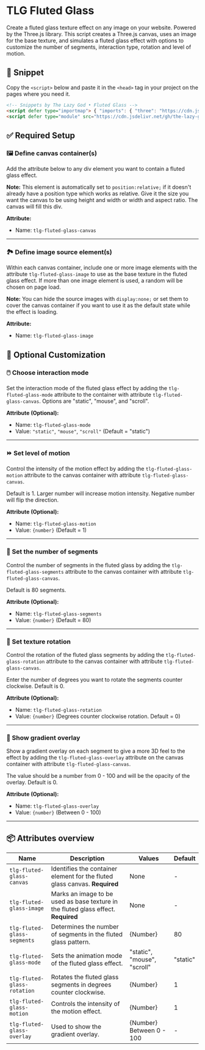 # TLG Fluted Glass
Create a fluted glass texture effect on any image on your website. Powered by the Three.js library. This script creates a Three.js canvas, uses an image for the base texture, and simulates a fluted glass effect with options to customize the number of segments, interaction type, rotation and level of motion.
<!-- 
Click below to see the setup guide video:
[<img src="https://img.youtube.com/vi/youtubeID/maxresdefault.jpg" width="100%">](https://youtu.be/youtubeID)
-->

## 🔗 Snippet

Copy the `<script>` below and paste it in the `<head>` tag in your project on the pages where you need it.

```html
<!-- Snippets by The Lazy God • Fluted Glass -->
<script defer type="importmap"> { "imports": { "three": "https://cdn.jsdelivr.net/npm/three@0.165.0/build/three.module.min.js"} } </script>
<script defer type="module" src="https://cdn.jsdelivr.net/gh/the-lazy-god/tlg-fluted-glass@v2.0.0/tlg-fluted-glass.min.js"></script>
``` 

## ✅ Required Setup

### 🖼️ Define canvas container(s)

Add the attribute below to any div element you want to contain a fluted glass effect.

**Note:** This element is automatically set to `position:relative;` if it doesn't already have a position type which works as relative. Give it the size you want the canvas to be using height and width or width and aspect ratio. The canvas will fill this div.

**Attribute:**

-   Name: `tlg-fluted-glass-canvas`

---

### 🏞️ Define image source element(s)

Within each canvas container, include one or more image elements with the attribute `tlg-fluted-glass-image` to use as the base texture in the fluted glass effect. If more than one image element is used, a random will be chosen on page load.

**Note:** You can hide the source images with `display:none;` or set them to cover the canvas container if you want to use it as the default state while the effect is loading.

**Attribute:**

-   Name: `tlg-fluted-glass-image`

## 🔄 Optional Customization

### 🖱️ Choose interaction mode

Set the interaction mode of the fluted glass effect by adding the `tlg-fluted-glass-mode` attribute to the container with attribute `tlg-fluted-glass-canvas`. Options are "static", "mouse", and "scroll".

**Attribute (Optional):**

-   Name: `tlg-fluted-glass-mode`
-   Value: `"static"`, `"mouse"`, `"scroll"` (Default = "static")

---

### ⏩ Set level of motion

Control the intensity of the motion effect by adding the `tlg-fluted-glass-motion` attribute to the canvas container with attribute `tlg-fluted-glass-canvas`. 

Default is 1. Larger number will increase motion intensity. Negative number will flip the direction.

**Attribute (Optional):**

-   Name: `tlg-fluted-glass-motion`
-   Value: `{number}` (Default = 1)

---

### 🔢 Set the number of segments

Control the number of segments in the fluted glass by adding the `tlg-fluted-glass-segments` attribute to the canvas container with attribute `tlg-fluted-glass-canvas`. 

Default is 80 segments.

**Attribute (Optional):**

-   Name: `tlg-fluted-glass-segments`
-   Value: `{number}` (Default = 80)

---

### 🔄 Set texture rotation

Control the rotation of the fluted glass segments by adding the `tlg-fluted-glass-rotation` attribute to the canvas container with attribute `tlg-fluted-glass-canvas`. 

Enter the number of degrees you want to rotate the segments counter clockwise. Default is 0.

**Attribute (Optional):**

-   Name: `tlg-fluted-glass-rotation`
-   Value: `{number}` (Degrees counter clockwise rotation. Default = 0)

---

### 🌊 Show gradient overlay

Show a gradient overlay on each segment to give a more 3D feel to the effect by adding the `tlg-fluted-glass-overlay` attribute on the canvas container with attribute `tlg-fluted-glass-canvas`. 

The value should be a number from 0 - 100 and will be the opacity of the overlay. Default is 0.

**Attribute (Optional):**

-   Name: `tlg-fluted-glass-overlay`
-   Value: `{number}` (Between 0 - 100)

---

## 📦 Attributes overview

| Name                         | Description                                                                               | Values                              | Default          |
|------------------------------|-------------------------------------------------------------------------------------------|-------------------------------------|------------------|
| `tlg-fluted-glass-canvas`    | Identifies the container element for the fluted glass canvas. **Required**                | None                                | -                |
| `tlg-fluted-glass-image`     | Marks an image to be used as base texture in the fluted glass effect. **Required**        | None                                | -                |
| `tlg-fluted-glass-segments`  | Determines the number of segments in the fluted glass pattern.                            | {Number}                            | 80               |
| `tlg-fluted-glass-mode`      | Sets the animation mode of the fluted glass effect.                                       | "static", "mouse", "scroll"         | "static"         |
| `tlg-fluted-glass-rotation`  | Rotates the fluted glass segments in degrees counter clockwise.                           | {Number}                            | 1                |
| `tlg-fluted-glass-motion`    | Controls the intensity of the motion effect.                                              | {Number}                            | 1                |
| `tlg-fluted-glass-overlay`   | Used to show the gradient overlay.                                                        | {Number} Between 0 - 100            | -                |

